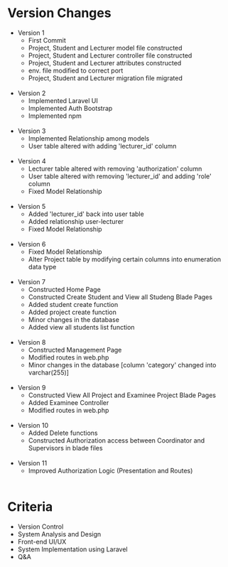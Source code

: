 
<h1>Version Changes</h1>
<ul>
    <li>Version 1 
    <ul>
        <li>First Commit</li>
        <li>Project, Student and Lecturer model file constructed</li>
        <li>Project, Student and Lecturer controller file constructed</li>
        <li>Project, Student and Lecturer attributes constructed</li>
        <li>env. file modified to correct port</li>
        <li>Project, Student and Lecturer migration file migrated</li>
    </ul><br>
    <li>Version 2 
    <ul>
        <li>Implemented Laravel UI</li>
        <li>Implemented Auth Bootstrap</li>
        <li>Implemented npm</li>
    </ul>
    </li><br>
    <li>Version 3 
    <ul>
        <li>Implemented Relationship among models</li>
        <li>User table altered with adding 'lecturer_id' column</li>
    </ul><br>
    <li>Version 4
    <ul>
        <li>Lecturer table altered with removing 'authorization' column</li>
        <li>User table altered with removing 'lecturer_id' and adding 'role' column</li>
        <li>Fixed Model Relationship</li>
    </ul><br>
    <li>Version 5
    <ul>
        <li>Added 'lecturer_id' back into user table</li>
        <li>Added relationship user-lecturer</li>
        <li>Fixed Model Relationship</li>
    </ul><br>
    </li>
    <li>Version 6
    <ul>
        <li>Fixed Model Relationship</li>
        <li>Alter Project table by modifying certain columns into enumeration data type</li>
    </ul><br>
    </li>
    <li>Version 7
    <ul>
        <li>Constructed Home Page</li>
        <li>Constructed Create Student and View all Studeng Blade Pages</li>
        <li>Added student create function</li>
        <li>Added project create function</li>
        <li>Minor changes in the database</li>
        <li>Added view all students list function</li>
    </ul><br>
    <li>Version 8
    <ul>
        <li>Constructed Management Page</li>
        <li>Modified routes in web.php</li>
        <li>Minor changes in the database [column 'category' changed into varchar(255)]</li>
    </ul><br>
    <li>Version 9
    <ul>
        <li>Constructed View All Project and Examinee Project Blade Pages</li>
        <li>Added Examinee Controller</li>
        <li>Modified routes in web.php</li>
    </ul><br>
    <li>Version 10
    <ul>
        <li>Added Delete functions</li>
        <li>Constructed Authorization access between Coordinator and Supervisors in blade files</li>
    </ul><br>
    <li>Version 11
    <ul>
        <li>Improved Authorization Logic (Presentation and Routes)</li>
    </ul><br>
</ul>


<h1>Criteria</h1>
<ul>
  <li>
    <label>Version Control</label>
  </li>
  <li>
    <label>System Analysis and Design</label>
  </li>
  <li>
    <label>Front-end UI/UX</label>
  </li>
  <li>
    <label>System Implementation using Laravel</label>
  </li>
  <li>
    <label>Q&A</label>
  </li>
</ul>